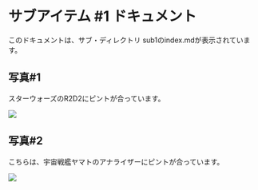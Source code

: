 # サブアイテム #1 ドキュメント

このドキュメントは、サブ・ディレクトリ sub1のindex.mdが表示されています。

## 写真#1

スターウォーズのR2D2にピントが合っています。

![](/docs/sub1/img/r2d2.png)


## 写真#2

こちらは、宇宙戦艦ヤマトのアナライザーにピントが合っています。

![](/docs/sub1/img/analyzer.png)





